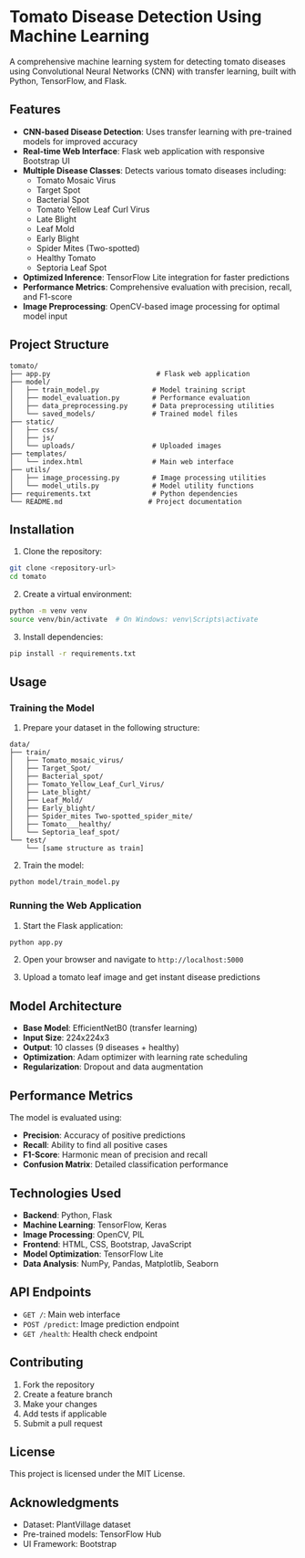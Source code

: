 # Tomato Disease Detection Using Machine Learning

A comprehensive machine learning system for detecting tomato diseases using Convolutional Neural Networks (CNN) with transfer learning, built with Python, TensorFlow, and Flask.

## Features

- **CNN-based Disease Detection**: Uses transfer learning with pre-trained models for improved accuracy
- **Real-time Web Interface**: Flask web application with responsive Bootstrap UI
- **Multiple Disease Classes**: Detects various tomato diseases including:
  - Tomato Mosaic Virus
  - Target Spot
  - Bacterial Spot
  - Tomato Yellow Leaf Curl Virus
  - Late Blight
  - Leaf Mold
  - Early Blight
  - Spider Mites (Two-spotted)
  - Healthy Tomato
  - Septoria Leaf Spot
- **Optimized Inference**: TensorFlow Lite integration for faster predictions
- **Performance Metrics**: Comprehensive evaluation with precision, recall, and F1-score
- **Image Preprocessing**: OpenCV-based image processing for optimal model input

## Project Structure

```
tomato/
├── app.py                          # Flask web application
├── model/
│   ├── train_model.py             # Model training script
│   ├── model_evaluation.py        # Performance evaluation
│   ├── data_preprocessing.py      # Data preprocessing utilities
│   └── saved_models/              # Trained model files
├── static/
│   ├── css/
│   ├── js/
│   └── uploads/                   # Uploaded images
├── templates/
│   └── index.html                 # Main web interface
├── utils/
│   ├── image_processing.py        # Image processing utilities
│   └── model_utils.py             # Model utility functions
├── requirements.txt               # Python dependencies
└── README.md                     # Project documentation
```

## Installation

1. Clone the repository:
```bash
git clone <repository-url>
cd tomato
```

2. Create a virtual environment:
```bash
python -m venv venv
source venv/bin/activate  # On Windows: venv\Scripts\activate
```

3. Install dependencies:
```bash
pip install -r requirements.txt
```

## Usage

### Training the Model

1. Prepare your dataset in the following structure:
```
data/
├── train/
│   ├── Tomato_mosaic_virus/
│   ├── Target_Spot/
│   ├── Bacterial_spot/
│   ├── Tomato_Yellow_Leaf_Curl_Virus/
│   ├── Late_blight/
│   ├── Leaf_Mold/
│   ├── Early_blight/
│   ├── Spider_mites Two-spotted_spider_mite/
│   ├── Tomato___healthy/
│   └── Septoria_leaf_spot/
└── test/
    └── [same structure as train]
```

2. Train the model:
```bash
python model/train_model.py
```

### Running the Web Application

1. Start the Flask application:
```bash
python app.py
```

2. Open your browser and navigate to `http://localhost:5000`

3. Upload a tomato leaf image and get instant disease predictions

## Model Architecture

- **Base Model**: EfficientNetB0 (transfer learning)
- **Input Size**: 224x224x3
- **Output**: 10 classes (9 diseases + healthy)
- **Optimization**: Adam optimizer with learning rate scheduling
- **Regularization**: Dropout and data augmentation

## Performance Metrics

The model is evaluated using:
- **Precision**: Accuracy of positive predictions
- **Recall**: Ability to find all positive cases
- **F1-Score**: Harmonic mean of precision and recall
- **Confusion Matrix**: Detailed classification performance

## Technologies Used

- **Backend**: Python, Flask
- **Machine Learning**: TensorFlow, Keras
- **Image Processing**: OpenCV, PIL
- **Frontend**: HTML, CSS, Bootstrap, JavaScript
- **Model Optimization**: TensorFlow Lite
- **Data Analysis**: NumPy, Pandas, Matplotlib, Seaborn

## API Endpoints

- `GET /`: Main web interface
- `POST /predict`: Image prediction endpoint
- `GET /health`: Health check endpoint

## Contributing

1. Fork the repository
2. Create a feature branch
3. Make your changes
4. Add tests if applicable
5. Submit a pull request

## License

This project is licensed under the MIT License.

## Acknowledgments

- Dataset: PlantVillage dataset
- Pre-trained models: TensorFlow Hub
- UI Framework: Bootstrap 